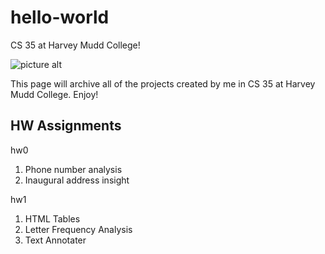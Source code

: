 # hello-world
CS 35 at Harvey Mudd College!

![picture alt](https://www.hmc.edu/wp-content/themes/hmc-core-2/images/default-facebook-thumbnail.png)

This page will archive all of the projects created by me in CS 35 at Harvey Mudd College. Enjoy!

## HW Assignments ##
hw0
  1. Phone number analysis
  2. Inaugural address insight
  
hw1
  1. HTML Tables
  2. Letter Frequency Analysis
  3. Text Annotater
